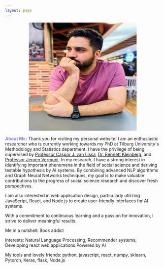 ```yaml
---
layout: page
---
```

<div style="text-align:center;">
  <img src="sources/images/profile.jpg" width="350" height="350" alt="Rasoul Norouzi Profile Picture">
</div>

<b style="color:rgb(135,135,235);"> About Me:</b> Thank you for visiting my personal website! I am an enthusiastic researcher who is currently working towards my PhD at Tilburg University's Methodology and Statistics department. I have the privilege of being supervised by [Professor Caspar J. van Lissa](https://cjvanlissa.github.io/resume/), [Dr. Bennett Kleinberg](https://bkleinberg.net/), and [Professor Jeroen Vermunt](https://research.tilburguniversity.edu/en/persons/jeroen-vermunt). In my research, I have a strong interest in identifying important phenomena in the field of social science and deriving testable hypothesis by AI systems. By combining advanced NLP algorithms and Graph Neural Networks techniques, my goal is to make valuable contributions to the progress of social science research and discover fresh perspectives.

I am also interested in web application design, particularly utilizing JavaScript, React, and Node.js to create user-friendly interfaces for AI systems.

With a commitment to continuous learning and a passion for innovation, I strive to deliver meaningful results.

Me in a nutshell: Book addict <br/>


Interests: Natural Language Processing, Recommender systems, Developing react web applications Powered by AI

My tools and lovely friends: python, javascript, react, numpy, sklearn, Pytorch, Keras, flask, Node.js
